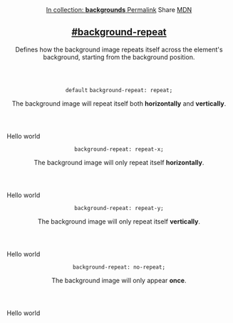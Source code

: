 <section id="background-repeat" class="property">
    <header class="property__header">
        <nav class="property__links">
            <a class="property__collection" href="/backgrounds/">
                In collection: <strong>backgrounds</strong>
            </a>
            <a class="property__links-direct" href="/property/background-repeat/"
                data-property-name="background-repeat" data-tooltip="Single page for this property">Permalink</a>
            <a class="property__share" data-tooltip="Share on Twitter or Facebook"
                data-property-name="background-repeat">Share</a>
            <a target="_blank" href="https://developer.mozilla.org/en/docs/Web/CSS/background-repeat"
                data-tooltip="See on Mozilla Developer Network" rel="external">MDN</a>
        </nav>
        <h2 class="property__name">
            <a href="#background-repeat"><span>#</span>background-repeat</a>
        </h2>
        <div class="property__description">
            <p>Defines how the background image repeats itself across the element&#39;s background, starting from the
                background position.</p>
        </div>
    </header>
    <section class="example">
        <header class="example__header">
            <p class="example__name">
                <code class="example--default" data-tooltip="This is the property's default value">default</code>
                <code class="example--value" data-tooltip="Click to copy"
                    data-clipboard-text="background-repeat: repeat;">background-repeat: repeat;</code>
            </p>
            <div class="example__description">
                <p>The background image will repeat itself both <strong>horizontally</strong> and
                    <strong>vertically</strong>.</p>
            </div>
        </header>
        <aside class="example__preview">
            <div class="example__browser"><i></i><i></i><i></i></div>
            <div class="example__output">
                <div class="example__output-div background-repeat " id="background-repeat-repeat">Hello world</div>
            </div>
        </aside>
    </section>
    <section class="example">
        <header class="example__header">
            <p class="example__name">
                <code class="example--value" data-tooltip="Click to copy"
                    data-clipboard-text="background-repeat: repeat-x;">background-repeat: repeat-x;</code>
            </p>
            <div class="example__description">
                <p>The background image will only repeat itself <strong>horizontally</strong>.</p>
            </div>
        </header>
        <aside class="example__preview">
            <div class="example__browser"><i></i><i></i><i></i></div>
            <div class="example__output">
                <div class="example__output-div background-repeat " id="background-repeat-repeat-x">Hello world</div>
            </div>
        </aside>
    </section>
    <section class="example">
        <header class="example__header">
            <p class="example__name">
                <code class="example--value" data-tooltip="Click to copy"
                    data-clipboard-text="background-repeat: repeat-y;">background-repeat: repeat-y;</code>
            </p>
            <div class="example__description">
                <p>The background image will only repeat itself <strong>vertically</strong>.</p>
            </div>
        </header>
        <aside class="example__preview">
            <div class="example__browser"><i></i><i></i><i></i></div>
            <div class="example__output">
                <div class="example__output-div background-repeat " id="background-repeat-repeat-y">Hello world</div>
            </div>
        </aside>
    </section>
    <section class="example">
        <header class="example__header">
            <p class="example__name">
                <code class="example--value" data-tooltip="Click to copy"
                    data-clipboard-text="background-repeat: no-repeat;">background-repeat: no-repeat;</code>
            </p>
            <div class="example__description">
                <p>The background image will only appear <strong>once</strong>.</p>
            </div>
        </header>
        <aside class="example__preview">
            <div class="example__browser"><i></i><i></i><i></i></div>
            <div class="example__output">
                <div class="example__output-div background-repeat " id="background-repeat-no-repeat">Hello world</div>
            </div>
        </aside>
    </section>
</section>
